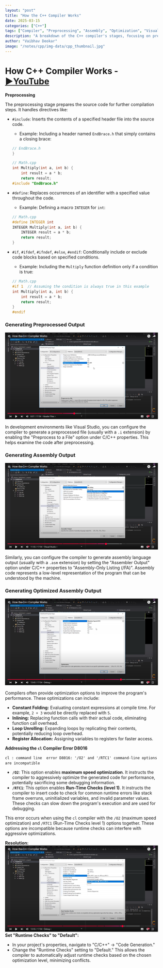 ```yaml
---
layout: "post"
title: "How the C++ Compiler Works"
date: 2025-03-15
categories: ["C++"]
tags: ["Compiler", "Preprocessing", "Assembly", "Optimization", "Visual Studio", "Build Process"]
description: "A breakdown of the C++ compiler's stages, focusing on preprocessing directives, generating assembly, optimization, and handling compiler options/errors in Visual Studio."
author: "Vaibhav Deokar"
image: "/notes/cpp/img-data/cpp_thumbnail.jpg"
---
```

# How C++ Compiler Works - [▶️YouTube](https://www.youtube.com/watch?v=3tIqpEmWMLI&list=PLlrATfBNZ98dudnM48yfGUldqGD0S4FFb&index=6)

**Preprocessing**

The preprocessing stage prepares the source code for further compilation steps. It handles directives like:

- `#include`: Inserts the contents of a specified header file into the source code.
    - Example: Including a header named `EndBrace.h` that simply contains a closing brace:

    ```cpp
    // EndBrace.h
    }
    ```

    ```cpp
    // Math.cpp
    int Multiply(int a, int b) {
        int result = a * b;
        return result;
    #include "EndBrace.h"
    ```

- `#define`: Replaces occurrences of an identifier with a specified value throughout the code.
    - Example: Defining a macro `INTEGER` for `int`:

    ```cpp
    // Math.cpp
    #define INTEGER int
    INTEGER Multiply(int a, int b) {
        INTEGER result = a * b;
        return result;
    }
    ```

- `#if`, `#ifdef`, `#ifndef`, `#else`, `#endif`: Conditionally include or exclude code blocks based on specified conditions.
    - Example: Including the `Multiply` function definition only if a condition is true:

    ```cpp
    // Math.cpp
    #if 1  // Assuming the condition is always true in this example
    int Multiply(int a, int b) {
        int result = a * b;
        return result;
    }
    #endif
    ```

### **Generating Preprocessed Output**

![Generate Preprocesed Output](img-data/02/image.png)

In development environments like Visual Studio, you can configure the compiler to generate a preprocessed file (usually with a `.i` extension) by enabling the "Preprocess to a File" option under C/C++ properties. This helps examine the code after preprocessing.

### **Generating Assembly Output**

![Generate Assembly Output](img-data/02/image-1.png)

Similarly, you can configure the compiler to generate assembly language output (usually with a `.asm` extension) by setting the "Assembler Output" option under C/C++ properties to "Assembly-Only Listing (/FA)". Assembly code represents a low-level representation of the program that can be understood by the machine.

### **Generating Optimized Assembly Output**

![Generate Optimized Assembly Output](img-data/02/image-2.png)

Compilers often provide optimization options to improve the program's performance. These optimizations can include:

- **Constant Folding:** Evaluating constant expressions at compile time. For example, `2 + 3` would be directly replaced with `5`.
- **Inlining:** Replacing function calls with their actual code, eliminating function call overhead.
- **Loop Unrolling:** Expanding loops by replicating their contents, potentially reducing loop overhead.
- **Register Allocation:** Assigning variables to registers for faster access.


**Addressing the `cl` Compiler Error D8016**

`cl : command line  error D8016: '/O2' and '/RTC1' command-line options are incompatible`

* **`/O2`**: This option enables **maximum speed optimization**. It instructs the compiler to aggressively optimize the generated code for performance, potentially sacrificing some debugging information.
* **`/RTC1`**: This option enables **Run-Time Checks (level 1)**. It instructs the compiler to insert code to check for common runtime errors like stack frame overruns, uninitialized variables, and invalid parameter values. These checks can slow down the program's execution and are used for debugging.

This error occurs when using the `cl` compiler with the `/O2` (maximum speed optimization) and `/RTC1` (Run-Time Checks level 1) options together. These options are incompatible because runtime checks can interfere with aggressive optimizations.

**Resolution:**
![alt text](img-data/02/image-3.png)
 **Set "Runtime Checks" to "Default":**
   - In your project's properties, navigate to "C/C++" -> "Code Generation."
   - Change the "Runtime Checks" setting to "Default." This allows the compiler to automatically adjust runtime checks based on the chosen optimization level, minimizing conflicts.
